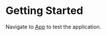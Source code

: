 # Getting Started

Navigate to [App](https://jackjie96.github.io/Assessment) to test the application.
